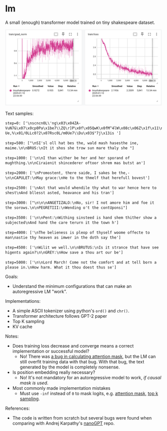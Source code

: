 # lm

A small (enough) transformer model trained on tiny shakespeare dataset.

![Screenshot 2025-01-11 at 08.44.46.png](screenshots/Screenshot%202025-01-11%20at%2008.44.46.png)

Text samples:

```commandline
step=0: ['\nscncn0L\'ng\x03\x04ZA-VuN7&\x07\x0cp0Pa\x1be7\\ZQ\r]P\x0f\x05QwK\x0fM^4lW\x08c\x06Z\x1f\x11\ns\x19<\tt\x1bes, Ue,%\x01/0LLc0?2\x07Rsc0L/m0Ue7\\Du\x03$"7j\x13is ']

step=500: ["\nSI'sl oll hat bes the, wald mash hasesthe ine, maime.\n\nBRUS:\nIt it shos she trow sun mare thaly she "]

step=1000: ['\n\nI than wither be her and her sporand of mughthing.\n\nCiraienit shincederer oftoor shrem mas butst an']

step=2000: ['\nPromostent, there saide, I sakes be the,-\n\nCAPULET:\nMay grace:\nHe to the thmelf that herefull bovest']

step=2500: ['\nAst that would whendile thy what to war hence here to shest\nAnd bllesst asted, heavance and his tran']

step=3000: ["\n\n\nANGETIZALO:\nNo, sir! I not amore him and foe it the sorows.\n\nPEGRETIII:\nWending o't the contUponsi"]

step=3500: ['\n\nPent:\nWithing sinsteed is hand shem thither show a subjected\nAnd hand the care terurn it the town h']

step=4000: ['\nThe belieness is pleop of thyself woome offecte to man\nastie thy heaven as imwer in the doth say the']

step=4500: ['\nWilit we well.\n\nBRUTUS:\nIs it strance that have see higents again?\n\nGREY:\nHow save a thou art our be']

step=5000: ['\n\nLord March! Come not the comfort and at tell born a please in.\nHow harm. What it thou doest thus se']
```

Goals:
* Understand the minimum configurations that can make an autoregressive LM "work".

Implementations:
* A simple ASCII tokenizer using python's `ord()` and `chr()`.
* Transformer architecture follows GPT-2 paper
* Top K sampling
* KV cache

Notes:
* Does training loss decrease and converge means a correct implementation or successful model?
  * No! There was [a bug in calculating attention mask](https://github.com/k-duan/lm/commit/38e208e91d187986119ad290c85940f88d07c67a), but the LM can still overfit training data with that bug. With that bug, the text generated by the model is completely nonsense.
* Is position embedding really necessary?
  * No! It's not mandatory for an autoregressive model to work, *if causal mask is used*.
* Most commonly made implementation mistakes
  * Must use `-inf` instead of `0` to mask logits, e.g. [attention mask](https://github.com/k-duan/lm/commit/38e208e91d187986119ad290c85940f88d07c67a), [top k sampling](https://github.com/k-duan/lm/commit/fbf2561cabac7b92c1e7c53e0db740c49ab30769).

References:
* The code is written from scratch but several bugs were found when comparing with Andrej Karpathy's [nanoGPT](https://github.com/karpathy/nanoGPT) repo.